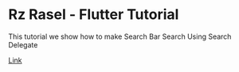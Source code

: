 # Rz Rasel - Flutter Tutorial
This tutorial we show how to make Search Bar Search Using Search Delegate

[Link](https://youtu.be/jLyL4ywiVns)

